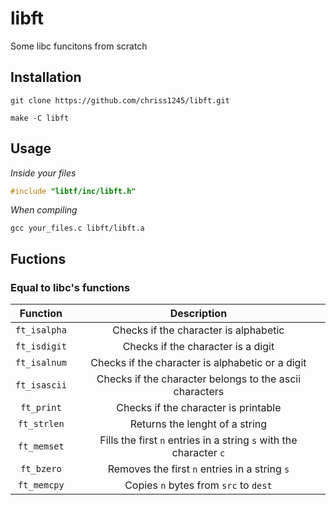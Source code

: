# libft
Some libc funcitons from scratch

## Installation
```console
git clone https://github.com/chriss1245/libft.git
```
```console
make -C libft
```
## Usage
*Inside your files*
```c 
#include "libtf/inc/libft.h"
````
*When compiling*
```console
gcc your_files.c libft/libft.a
``` 

## Fuctions
### Equal to libc's functions
|Function|Description|
|:--------:|:-----------:|
|``ft_isalpha``|Checks if the character is alphabetic|
|``ft_isdigit``|Checks if the character is a digit|
|``ft_isalnum``|Checks if the character is alphabetic or a digit|
|``ft_isascii``|Checks if the character belongs to the ascii characters|
|``ft_print``|Checks if the character is printable|
|``ft_strlen``|Returns the lenght of a string|
|``ft_memset``|Fills the first ``n`` entries in a string ``s`` with the character ``c``|
|``ft_bzero``|Removes the first ``n`` entries in a string ``s``|
|``ft_memcpy``|Copies ``n`` bytes from ``src`` to ``dest``|
